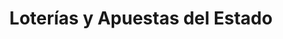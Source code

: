---
title: "Loterías y Apuestas del Estado"
url: /benidorm/loterias-y-apuestas-del-estado-avenida-del-mediterraneo/
shop: lotería
---